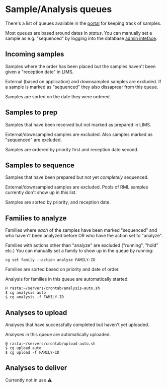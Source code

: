 # Sample/Analysis queues

There's a list of queues available in the [portal][portal] for keeping track of samples.

Most queues are based around dates in _status_. You can manually set a sample as e.g. "sequenced" by logging into the database [admin inteface][clinical-api].

## Incoming samples

Samples where the order has been placed but the samples haven't been given a "reception date" in LIMS.

External (based on application) and downsampled samples are excluded. If a sample is marked as "sequenced" they also dissaprear from this queue.

Samples are sorted on the date they were ordered.

## Samples to prep

Samples that have been received but not marked as prepared in LIMS.

External/downsampled samples are excluded. Also samples marked as "sequenced" are excluded.

Samples are ordered by priority first and reception date second.

## Samples to sequence

Samples that have been prepared but not yet _completely_ sequenced.

External/downsampled samples are excluded. Pools of RML samples currently don't show up in this list.

Samples are sorted by priority, and reception date.

## Families to analyze

Families where _each_ of the samples have been marked "sequenced" and who haven't been analyzed before OR who have the action set to "analyze".

Families with actions other than "analyze" are excluded ("running", "hold" etc.) You can manually set a family to show up in the queue by running:

    cg set family --action analyze FAMILY-ID

Families are sorted based on priority and date of order.

Analysis for families in this queue are automatically started.

    @ rasta:~/servers/crontab/analysis-auto.sh
    $ cg analysis auto
    $ cg analysis -f FAMILY-ID

## Analyses to upload

Analyses that have successfully completed but haven't yet uploaded.

Analyses in this queue are automatically uploaded.

    @ rasta:~/servers/crontab/upload-auto.sh
    $ cg upload auto
    $ cg upload -f FAMILY-ID

## Analyses to deliver

Currently not in use :warning:

[portal]: https://clinical.scilifelab.se/
[clinical-api]: https://clinical-api.scilifelab.se/admin/
